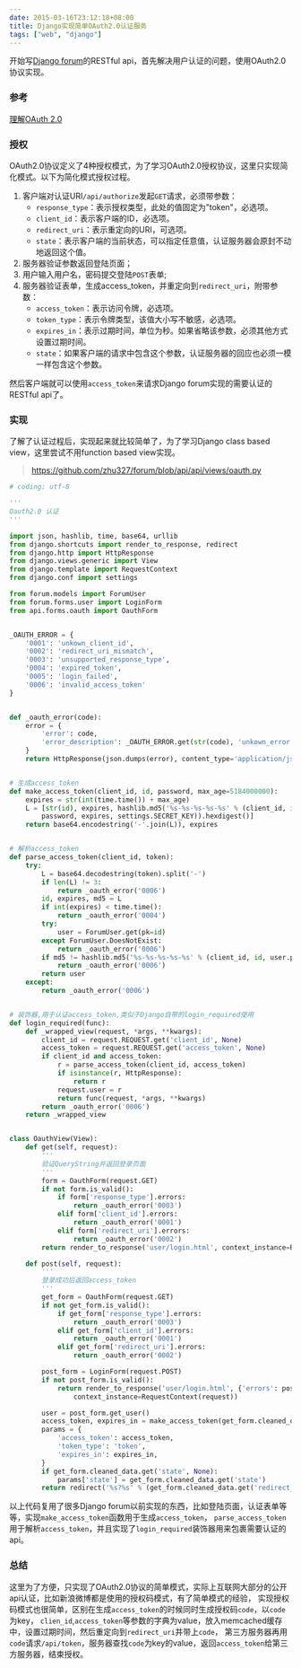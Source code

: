```yaml
---
date: 2015-03-16T23:12:18+08:00
title: Django实现简单OAuth2.0认证服务
tags: ["web", "django"]
---
```


开始写[Django forum](https://github.com/zhu327/forum)的RESTful api，首先解决用户认证的问题，使用OAuth2.0协议实现。

### 参考

[理解OAuth 2.0](http://www.ruanyifeng.com/blog/2014/05/oauth_2_0.html)

### 授权

OAuth2.0协议定义了4种授权模式，为了学习OAuth2.0授权协议，这里只实现简化模式。以下为简化模式授权过程。

<!--more-->
1. 客户端对认证URI`/api/authorize`发起`GET`请求，必须带参数：
   * `response_type`：表示授权类型，此处的值固定为"token"，必选项。
   * `client_id`：表示客户端的ID，必选项。
   * `redirect_uri`：表示重定向的URI，可选项。
   * `state`：表示客户端的当前状态，可以指定任意值，认证服务器会原封不动地返回这个值。
2. 服务器验证参数返回登陆页面；
3. 用户输入用户名，密码提交登陆`POST`表单;
4. 服务器验证表单，生成access_token，并重定向到`redirect_uri`，附带参数：
   * `access_token`：表示访问令牌，必选项。
   * `token_type`：表示令牌类型，该值大小写不敏感，必选项。
   * `expires_in`：表示过期时间，单位为秒。如果省略该参数，必须其他方式设置过期时间。
   * `state`：如果客户端的请求中包含这个参数，认证服务器的回应也必须一模一样包含这个参数。

然后客户端就可以使用`access_token`来请求Django forum实现的需要认证的RESTful api了。

### 实现

了解了认证过程后，实现起来就比较简单了，为了学习Django class based view，这里尝试不用function based view实现。

> <https://github.com/zhu327/forum/blob/api/api/views/oauth.py>

```python
# coding: utf-8

'''
Oauth2.0 认证
'''

import json, hashlib, time, base64, urllib
from django.shortcuts import render_to_response, redirect
from django.http import HttpResponse
from django.views.generic import View
from django.template import RequestContext
from django.conf import settings

from forum.models import ForumUser
from forum.forms.user import LoginForm
from api.forms.oauth import OauthForm


_OAUTH_ERROR = {
    '0001': 'unkown_client_id',
    '0002': 'redirect_uri_mismatch',
    '0003': 'unsupported_response_type',
    '0004': 'expired_token',
    '0005': 'login_failed',
    '0006': 'invalid_access_token'
}


def _oauth_error(code):
    error = {
        'error': code,
        'error_description': _OAUTH_ERROR.get(str(code), 'unkown_error')
    }
    return HttpResponse(json.dumps(error), content_type='application/json')


# 生成access_token
def make_access_token(client_id, id, password, max_age=5184000000):
    expires = str(int(time.time()) + max_age)
    L = [str(id), expires, hashlib.md5('%s-%s-%s-%s-%s' % (client_id, id,\
        password, expires, settings.SECRET_KEY)).hexdigest()]
    return base64.encodestring('-'.join(L)), expires


# 解析access_token
def parse_access_token(client_id, token):
    try:
        L = base64.decodestring(token).split('-')
        if len(L) != 3:
            return _oauth_error('0006')
        id, expires, md5 = L
        if int(expires) < time.time():
            return _oauth_error('0004')
        try:
            user = ForumUser.get(pk=id)
        except ForumUser.DoesNotExist:
            return _oauth_error('0006')
        if md5 != hashlib.md5('%s-%s-%s-%s-%s' % (client_id, id, user.password, expires, settings.SECRET_KEY)).hexdigest():
            return _oauth_error('0006')
        return user
    except:
        return _oauth_error('0006')


# 装饰器,用于认证access_token,类似于Django自带的login_required使用
def login_required(func):
    def _wrapped_view(request, *args, **kwargs):
        client_id = request.REQUEST.get('client_id', None)
        access_token = request.REQUEST.get('access_token', None)
        if client_id and access_token:
            r = parse_access_token(client_id, access_token)
            if isinstance(r, HttpResponse):
                return r
            request.user = r
            return func(request, *args, **kwargs)
        return _oauth_error('0006')
    return _wrapped_view


class OauthView(View):
    def get(self, request):
        '''
        验证QueryString并返回登录页面
        '''
        form = OauthForm(request.GET)
        if not form.is_valid():
            if form['response_type'].errors:
                return _oauth_error('0003')
            elif form['client_id'].errors:
                return _oauth_error('0001')
            elif form['redirect_uri'].errors:
                return _oauth_error('0002')
        return render_to_response('user/login.html', context_instance=RequestContext(request))

    def post(self, request):
        '''
        登录成功后返回access_token
        '''
        get_form = OauthForm(request.GET)
        if not get_form.is_valid():
            if get_form['response_type'].errors:
                return _oauth_error('0003')
            elif get_form['client_id'].errors:
                return _oauth_error('0001')
            elif get_form['redirect_uri'].errors:
                return _oauth_error('0002')

        post_form = LoginForm(request.POST)
        if not post_form.is_valid():
            return render_to_response('user/login.html', {'errors': post_form.errors},\
                context_instance=RequestContext(request))

        user = post_form.get_user()
        access_token, expires_in = make_access_token(get_form.cleaned_data.get('client_id'), user.id, user.password)
        params = {
            'access_token': access_token,
            'token_type': 'token',
            'expires_in': expires_in,
        }
        if get_form.cleaned_data.get('state', None):
            params['state'] = get_form.cleaned_data.get('state')
        return redirect('%s?%s' % (get_form.cleaned_data.get('redirect_uri'), urllib.urlencode(params)))
```

以上代码复用了很多Django forum以前实现的东西，比如登陆页面，认证表单等等，实现`make_access_token`函数用于生成`access_token`，
`parse_access_token`用于解析`access_token`，并且实现了`login_required`装饰器用来包裹需要认证的api。

### 总结

这里为了方便，只实现了OAuth2.0协议的简单模式，实际上互联网大部分的公开api认证，比如新浪微博都是使用的授权码模式，有了简单模式的经验，
实现授权码模式也很简单，区别在生成`access_token`的时候同时生成授权码`code`，以`code`为key，
`clien_id`,`access_token`等参数的字典为value，放入memcached缓存中，设置过期时间，然后重定向到`redirect_uri`并带上`code`，
第三方服务器再用`code`请求`/api/token`，服务器查找`code`为key的value，返回`access_token`给第三方服务器，结束授权。
